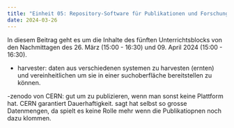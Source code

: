 ```yaml
---
title: "Einheit 05: Repository-Software für Publikationen und Forschungsdaten"
date: 2024-03-26
---
```


In diesem Beitrag geht es um die Inhalte des fünften Unterrichtsblocks von den Nachmittagen des 26. März (15:00 - 16:30) und 09. April 2024 (15:00 - 16:30).

- harvester: daten aus verschiedenen systemen zu harvesten (ernten) und vereinheitlichen um sie in einer suchoberfläche bereitstellen zu können. 



-zenodo von CERN: gut um zu publizieren, wenn man sonst keine Plattform hat. CERN garantiert Dauerhaftigkeit. sagt hat selbst so grosse Datenmengen, da spielt es keine Rolle mehr wenn die Publikatiopnen noch dazu klommen. 